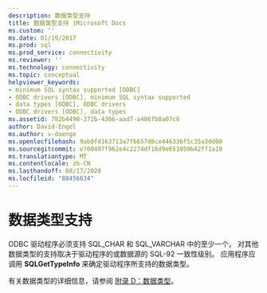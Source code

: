```yaml
---
description: 数据类型支持
title: 数据类型支持 |Microsoft Docs
ms.custom: ''
ms.date: 01/19/2017
ms.prod: sql
ms.prod_service: connectivity
ms.reviewer: ''
ms.technology: connectivity
ms.topic: conceptual
helpviewer_keywords:
- minimum SQL syntax supported [ODBC]
- ODBC drivers [ODBC], minimum SQL syntax supported
- data types [ODBC], ODBC drivers
- ODBC drivers [ODBC], data types
ms.assetid: 782b4490-372b-4366-aad7-a486fb8a07c8
author: David-Engel
ms.author: v-daenge
ms.openlocfilehash: 9ab0fd163713a7f6657d8ce446336f5c35a3dd00
ms.sourcegitcommit: e700497f962e4c2274df16d9e651059b42ff1a10
ms.translationtype: MT
ms.contentlocale: zh-CN
ms.lasthandoff: 08/17/2020
ms.locfileid: "88456634"
---
```

# <a name="data-type-support"></a>数据类型支持
ODBC 驱动程序必须支持 SQL_CHAR 和 SQL_VARCHAR 中的至少一个。 对其他数据类型的支持取决于驱动程序的或数据源的 SQL-92 一致性级别。 应用程序应调用 **SQLGetTypeInfo** 来确定驱动程序所支持的数据类型。  
  
 有关数据类型的详细信息，请参阅 [附录 D：数据类型](../../../odbc/reference/appendixes/appendix-d-data-types.md)。
